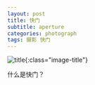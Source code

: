 ```yaml
---
layout: post
title: 快门
subtitle: aperture
categories: photograph 
tags: 摄影 快门
---
```


![title](http://image.sideproject.cn/titles/title_012.jpg){:class="image-title"}

什么是快门？


